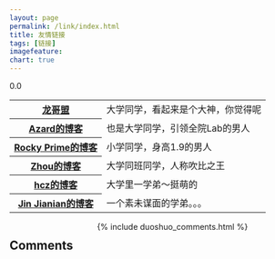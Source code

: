 ```yaml
---
layout: page
permalink: /link/index.html
title: 友情链接
tags: [链接]
imagefeature: 
chart: true
---
```


0.0

<table align='center'>
<tr>
<th><a href='http://www.flygon.net/'>龙哥盟</a></th>
<td>大学同学，看起来是个大神，你觉得呢</td>
</tr>
<tr>
<th><a href='http://azard.me/'>Azard的博客</a></th>
<td>也是大学同学，引领全院Lab的男人</td>
</tr>
<tr>
<th><a href="http://marsrocky.github.io/">Rocky Prime的博客</a></th>
<td>小学同学，身高1.9的男人</td>
</tr>
<tr>
<th><a href="http://s684373.github.io/">Zhou的博客</a></th>
<td>大学同班同学，人称吹比之王</td>
</tr>
<tr>
<th><a href="http://hczhcz.github.io/">hcz的博客</a></th>
<td>大学里一学弟～挺萌的</td>
</tr>
<tr>
<th><a href="https://notebookie.github.io">Jin Jianian的博客</a></th>
<td>一个素未谋面的学弟。。。</td>
</tr>
</table>
        
<div class="cf"></div>

<section class="summer-disqus row">
<div class="small-12 columns">
<h1 class="summer-comments-header">Comments</h1>
<div id="disqus_thread"></div>
{% include duoshuo_comments.html %}
</div>
</section>
